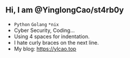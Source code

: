 ## Hi, I am @YinglongCao/st4rb0y
- `Python` `Golang` `*nix`
- Cyber Security, Coding...
- Using 4 spaces for indentation.
- I hate curly braces on the next line.
- My blog: https://ylcao.top
